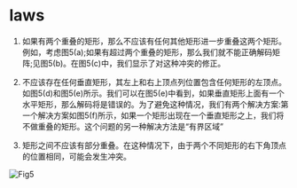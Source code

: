# laws

1. 如果有两个重叠的矩形，那么不应该有任何其他矩形进一步重叠这两个矩形。例如，考虑图5(a);如果有超过两个重叠的矩形，那么我们就不能正确解码矩阵;见图5(b)。在图5(c)中，我们显示了对这种冲突的修正。

2. 不应该存在任何垂直矩形，其左上和右上顶点列位置包含任何矩形的左顶点。如图5(d)和图5(e)所示。我们可以在图5(e)中看到，如果垂直矩形上面有一个水平矩形，那么解码将是错误的。为了避免这种情况，我们有两个解决方案:第一个解决方案如图5(f)所示，如果一个矩形出现在一个垂直矩形之上，我们将不做重叠的矩形。这个问题的另一种解决方法是“有界区域”  

3. 矩形之间不应该有部分重叠。在这种情况下，由于两个不同矩形的右下角顶点的位置相同，可能会发生冲突。

![Fig5](/Overlaped-NAM/Fig5.png)
